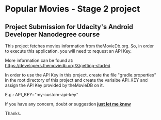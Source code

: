# Popular Movies - Stage 2 project

## Project Submission for Udacity's Android Developer Nanodegree course

This project fetches movies information from theMovieDb.org.
So, in order to execute this application, you will need to request an API Key.

More information can be found at: https://developers.themoviedb.org/3/getting-started

In order to use the API Key in this project, create the file "gradle.properties" in the root directory of this project and 
create the varialbe API_KEY and assign the API Key provided by theMovieDB on it.

E.g.:
API_KEY="my-custom-api-key"

If you have any concern, doubt or suggestion __[just let me know]__

[just let me know]:https://github.com/dofukuhara/PopularMovies-Stage2/issues

Thanks.
